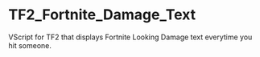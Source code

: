 # TF2_Fortnite_Damage_Text
VScript for TF2 that displays Fortnite Looking Damage text everytime you hit someone.
